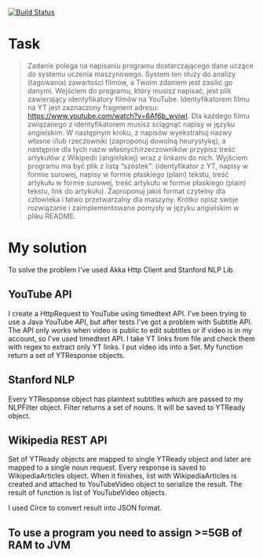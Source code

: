 [![Build Status](https://travis-ci.com/Wasyl144/ScalaTask.svg?branch=master)](https://travis-ci.com/Wasyl144/ScalaTask)

# Task
>  Zadanie polega na napisaniu programu dostarczającego dane uczące do systemu uczenia maszynowego. System ten służy do analizy (tagowania) zawartości filmów, a Twoim zdaniem jest zasilić go danymi. Wejściem do programu, który musisz napisać, jest plik zawierający identyfikatory filmów na YouTube. Identyfikatorem filmu na YT jest zaznaczony fragment adresu: https://www.youtube.com/watch?v=6Af6b_wyiwI. Dla każdego filmu związanego z identyfikatorem musisz ściągnąć napisy w języku angielskim. W następnym kroku, z napisów wyekstrahuj nazwy własne i/lub rzeczowniki (zaproponuj dowolną heurystykę), a następnie dla tych nazw własnych/rzeczowników przypisz treść artykułów z Wikipedii (angielskiej) wraz z linkami do nich. Wyjściem programu ma być plik z listą “szóstek”: (identyfikator z YT, napisy w formie surowej, napisy w formie płaskiego (plain) tekstu, treść artykułu w formie surowej, treść artykułu w formie płaskiego (plain) tekstu, link do artykułu). Zaproponuj jakiś format czytelny dla człowieka i łatwo przetwarzalny dla maszyny. Krótko opisz swoje rozwiązanie i zaimplementowane pomysły w języku angielskim w pliku README.

# My solution

To solve the problem I've used Akka Http Client and Stanford NLP Lib.
## YouTube API
I create a HttpRequest to YouTube using timedtext API. I've been trying to use a Java YouTube API, but after tests I've got a problem with Subtitle API. The API only works when video is public to edit subtitles or if video is in my account, so I've used timedtext API. I take YT links from file and check them with regex to extract only YT links. I put video ids into a Set. My function return a set of YTResponse objects.
## Stanford NLP
Every YTResponse object has plaintext subtitles which are passed to my NLPFilter object. Filter returns a set of nouns. It will be saved to YTReady object.
## Wikipedia REST API
Set of YTReady objects are mapped to single YTReady object and later are mapped to a single noun request. Every response is saved to WikipediaArticles object. When it  finishes, list with WikipediaArticles is created and attached to YouTubeVideo object to serialize the result.
The result of function is list of YouTubeVideo objects.

I used Circe to convert result into JSON format.

## To use a program you need to assign >=5GB of RAM to JVM


